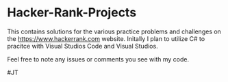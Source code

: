# Hacker-Rank-Projects

This contains solutions for the various practice problems and challenges on the https://www.hackerrank.com website. Initally I plan to utilize C# to pracitce with Visual Studios Code and Visual Studios. 

Feel free to note any issues or comments you see with my code.

#JT
